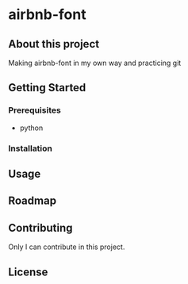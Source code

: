 # airbnb-font

## About this project

Making airbnb-font in my own way and practicing git

## Getting Started

### Prerequisites

- python

### Installation

## Usage

## Roadmap

## Contributing

Only I can contribute in this project.

## License
